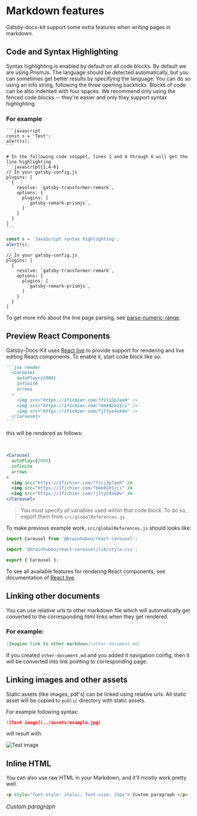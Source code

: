 # Markdown features

Gatsby-docs-kit support some extra features when writing pages in markdown.

## Code and Syntax Highlighting

Syntax highlighting is enabled by default on all code blocks. By default we are using PrismJs. The language should be detected automatically, but you can sometimes get better results by specifying the language. You can do so using an info string, following the three opening backticks. Blocks of code can be also indented with four spaces. We recommend only using the fenced code blocks -- they're easier and only they support syntax highlighting.

### For example

    ```javascript
    const s = 'Test';
    alert(s);
    ```

    # In the following code snippet, lines 1 and 4 through 6 will get the line highlighting
    ```javascript{1,4-6}
    // In your gatsby-config.js
    plugins: [
      {
        resolve: `gatsby-transformer-remark`,
        options: {
          plugins: [
            `gatsby-remark-prismjs`,
          ]
        }
      }
    ]
    ```

```javascript
const s = 'JavaScript syntax highlighting';
alert(s);
```

```javascript{1,4-6}
// In your gatsby-config.js
plugins: [
  {
    resolve: `gatsby-transformer-remark`,
    options: {
      plugins: [
        `gatsby-remark-prismjs`,
      ]
    }
  }
]
```

To get more info about the line page parsing, see [parse-numeric-range](https://www.npmjs.com/package/parse-numeric-range).

## Preview React Components

Gatsby-Docs-Kit uses [React live](https://react-live.kitten.sh/) to provide support for rendering and live editing React components. To enable it, start code block like so:

```markdown
```jsx render
  <Carousel
    autoPlay={2000}
    infinite
    arrows
  >
    <img src="https://1fichier.com/?fili3p7aoh" />
    <img src="https://1fichier.com/?bbk02e1jci" />
    <img src="https://1fichier.com/?jltyz4xk0w" />
  </Carousel>
'``
```

this will be rendered as follows:

<br />

```jsx render
<Carousel
  autoPlay={2000}
  infinite
  arrows
>
  <img src="https://1fichier.com/?fili3p7aoh" />
  <img src="https://1fichier.com/?bbk02e1jci" />
  <img src="https://1fichier.com/?jltyz4xk0w" />
</Carousel>
```

> You must specify all variables used within that code block. To do so, export them from `src/globalReferences.js`.

To make previous example work, `src/globalReferences.js` should looks like:

```js
import Carousel from '@brainhubeu/react-carousel';

import '@brainhubeu/react-carousel/lib/style.css';

export { Carousel };
```

To see all available features for rendering React components, see documentation of [React live](https://react-live.kitten.sh/).

## Linking other documents

You can use relative urls to other markdown file which will automatically get converted to the corresponding html links when they get rendered.

### For example:

```markdown
[Imagine link to other markdown](other-document.md)
```

If you created `other-document.md` and you added it navigation config, then it will be converted into link pointing to corresponding page.

## Linking images and other assets

Static assets (like images, pdf's) can be linked using relative urls. All static asset will be copied to `public` directory with static assets.

For example following syntax:

```markdown
![Test image](../assets/example.jpg)
```

will result with:

![Test image](../assets/test.jpg)

## Inline HTML

You can also use raw HTML in your Markdown, and it'll mostly work pretty well.

```html
<p style="font-style: italic; font-size: 15px"> Custom paragraph </p>
```

<p style="font-style: italic; font-size: 15px"> Custom paragraph </p>
